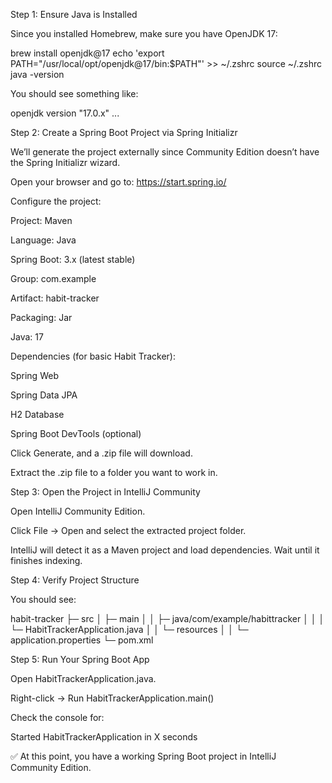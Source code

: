 Step 1: Ensure Java is Installed

Since you installed Homebrew, make sure you have OpenJDK 17:

brew install openjdk@17
echo 'export PATH="/usr/local/opt/openjdk@17/bin:$PATH"' >> ~/.zshrc
source ~/.zshrc
java -version


You should see something like:

openjdk version "17.0.x" ...

Step 2: Create a Spring Boot Project via Spring Initializr

We’ll generate the project externally since Community Edition doesn’t have the Spring Initializr wizard.

Open your browser and go to: https://start.spring.io/

Configure the project:

Project: Maven

Language: Java

Spring Boot: 3.x (latest stable)

Group: com.example

Artifact: habit-tracker

Packaging: Jar

Java: 17

Dependencies (for basic Habit Tracker):

Spring Web

Spring Data JPA

H2 Database

Spring Boot DevTools (optional)

Click Generate, and a .zip file will download.

Extract the .zip file to a folder you want to work in.

Step 3: Open the Project in IntelliJ Community

Open IntelliJ Community Edition.

Click File → Open and select the extracted project folder.

IntelliJ will detect it as a Maven project and load dependencies. Wait until it finishes indexing.

Step 4: Verify Project Structure

You should see:

habit-tracker
├─ src
│  ├─ main
│  │  ├─ java/com/example/habittracker
│  │  │  └─ HabitTrackerApplication.java
│  │  └─ resources
│  │     └─ application.properties
└─ pom.xml

Step 5: Run Your Spring Boot App

Open HabitTrackerApplication.java.

Right-click → Run HabitTrackerApplication.main()

Check the console for:

Started HabitTrackerApplication in X seconds


✅ At this point, you have a working Spring Boot project in IntelliJ Community Edition.